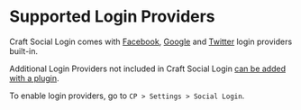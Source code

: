 # Supported Login Providers

Craft Social Login comes with [Facebook](facebook.md), [Google](google.md) and [Twitter](twitter.md) login providers built-in.

Additional Login Providers not included in Craft Social Login [can be added with a plugin](custom-login-provider.md).

To enable login providers, go to `CP > Settings > Social Login`.